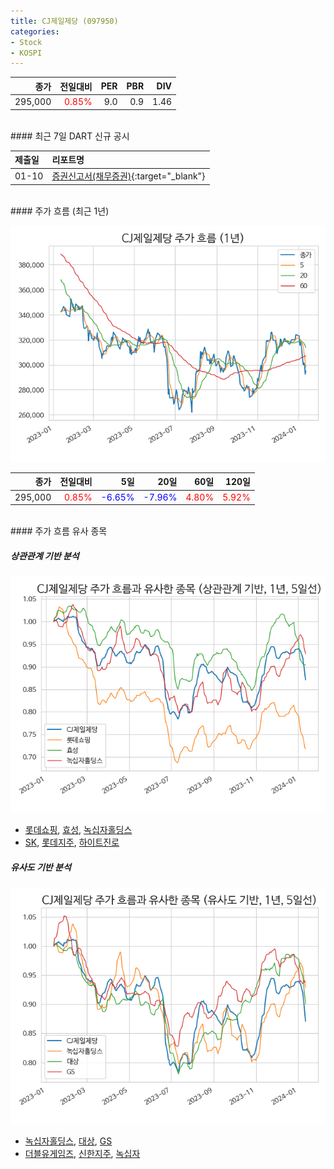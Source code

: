 ```yaml
---
title: CJ제일제당 (097950)
categories:
- Stock
- KOSPI
---
```


|종가|전일대비|PER|PBR|DIV|
|---:|-------:|--:|--:|--:|
|295,000|<span style="color: red">0.85%</span>|9.0|0.9|1.46|

<!-- more -->

<br>
#### 최근 7일 DART 신규 공시


|제출일|리포트명|
|:-----|:-------|
|01-10|[증권신고서(채무증권)](https://dart.fss.or.kr/dsaf001/main.do?rcpNo=20240110000621){:target="_blank"}|

<br>
#### 주가 흐름 (최근 1년)

![097950](/assets/images/stock/097950.png)

|종가|전일대비|5일|20일|60일|120일|
|---:|-------:|--:|---:|---:|----:|
|295,000|<span style="color: red">0.85%</span>|<span style="color: blue">-6.65%</span>|<span style="color: blue">-7.96%</span>|<span style="color: red">4.80%</span>|<span style="color: red">5.92%</span>|

<br>
#### 주가 흐름 유사 종목

##### 상관관계 기반 분석

![097950](/assets/images/stock/097950_corr.png)
- [롯데쇼핑](/023530/), [효성](/004800/), [녹십자홀딩스](/005250/)
- [SK](/034730/), [롯데지주](/004990/), [하이트진로](/000080/)

##### 유사도 기반 분석

![097950](/assets/images/stock/097950_sim.png)
- [녹십자홀딩스](/005250/), [대상](/001680/), [GS](/078930/)
- [더블유게임즈](/192080/), [신한지주](/055550/), [녹십자](/006280/)